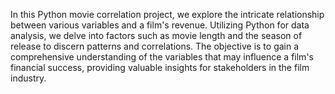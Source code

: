 In this Python movie correlation project, we explore the intricate relationship between various variables and a film's revenue. Utilizing Python for data analysis, we delve into factors such as movie length and the 
season of release to discern patterns and correlations. The objective is to gain a comprehensive understanding of the variables that may influence a film's financial success, providing valuable insights for 
stakeholders in the film industry.
